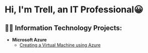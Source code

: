 <h1>Hi, I'm Trell, an IT Professional</a>😀</h1>

<h2>👨‍💻 Information Technology Projects:</h2>

- <b>Microsoft Azure</b>
  - [Creating a Virtual Machine using Azure](https://github.com/TrellCC/azure-vm-walkthrough)
  



